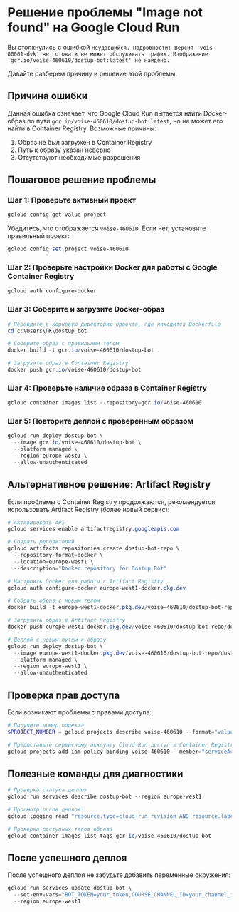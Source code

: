 # Решение проблемы "Image not found" на Google Cloud Run

Вы столкнулись с ошибкой `Неудавшийся. Подробности: Версия 'vois-00001-dvk' не готова и не может обслуживать трафик. Изображение 'gcr.io/voise-460610/dostup-bot:latest' не найдено.`

Давайте разберем причину и решение этой проблемы.

## Причина ошибки

Данная ошибка означает, что Google Cloud Run пытается найти Docker-образ по пути `gcr.io/voise-460610/dostup-bot:latest`, но не может его найти в Container Registry. Возможные причины:

1. Образ не был загружен в Container Registry
2. Путь к образу указан неверно
3. Отсутствуют необходимые разрешения

## Пошаговое решение проблемы

### Шаг 1: Проверьте активный проект

```powershell
gcloud config get-value project
```

Убедитесь, что отображается `voise-460610`. Если нет, установите правильный проект:
```powershell
gcloud config set project voise-460610
```

### Шаг 2: Проверьте настройки Docker для работы с Google Container Registry

```powershell
gcloud auth configure-docker
```

### Шаг 3: Соберите и загрузите Docker-образ

```powershell
# Перейдите в корневую директорию проекта, где находится Dockerfile
cd c:\Users\ПК\dostup_bot

# Соберите образ с правильным тегом
docker build -t gcr.io/voise-460610/dostup-bot .

# Загрузите образ в Container Registry
docker push gcr.io/voise-460610/dostup-bot
```

### Шаг 4: Проверьте наличие образа в Container Registry

```powershell
gcloud container images list --repository=gcr.io/voise-460610
```

### Шаг 5: Повторите деплой с проверенным образом

```powershell
gcloud run deploy dostup-bot \
  --image gcr.io/voise-460610/dostup-bot \
  --platform managed \
  --region europe-west1 \
  --allow-unauthenticated
```

## Альтернативное решение: Artifact Registry

Если проблемы с Container Registry продолжаются, рекомендуется использовать Artifact Registry (более новый сервис):

```powershell
# Активировать API
gcloud services enable artifactregistry.googleapis.com

# Создать репозиторий
gcloud artifacts repositories create dostup-bot-repo \
  --repository-format=docker \
  --location=europe-west1 \
  --description="Docker repository for Dostup Bot"

# Настроить Docker для работы с Artifact Registry
gcloud auth configure-docker europe-west1-docker.pkg.dev

# Собрать образ с новым тегом
docker build -t europe-west1-docker.pkg.dev/voise-460610/dostup-bot-repo/dostup-bot .

# Загрузить образ в Artifact Registry
docker push europe-west1-docker.pkg.dev/voise-460610/dostup-bot-repo/dostup-bot

# Деплой с новым путем к образу
gcloud run deploy dostup-bot \
  --image europe-west1-docker.pkg.dev/voise-460610/dostup-bot-repo/dostup-bot \
  --platform managed \
  --region europe-west1 \
  --allow-unauthenticated
```

## Проверка прав доступа

Если возникают проблемы с правами доступа:

```powershell
# Получите номер проекта
$PROJECT_NUMBER = gcloud projects describe voise-460610 --format="value(projectNumber)"

# Предоставьте сервисному аккаунту Cloud Run доступ к Container Registry
gcloud projects add-iam-policy-binding voise-460610 --member="serviceAccount:service-${PROJECT_NUMBER}@serverless-robot-prod.iam.gserviceaccount.com" --role="roles/storage.objectViewer"
```

## Полезные команды для диагностики

```powershell
# Проверка статуса деплоя
gcloud run services describe dostup-bot --region europe-west1

# Просмотр логов деплоя
gcloud logging read "resource.type=cloud_run_revision AND resource.labels.service_name=dostup-bot" --limit=20

# Проверка доступных тегов образа
gcloud container images list-tags gcr.io/voise-460610/dostup-bot
```

## После успешного деплоя

После успешного деплоя не забудьте добавить переменные окружения:

```powershell
gcloud run services update dostup-bot \
  --set-env-vars="BOT_TOKEN=your_token,COURSE_CHANNEL_ID=your_channel_id,ADMIN_USER_ID=your_admin_id,YOUTUBE_CHANNEL_URL=your_url,CHANNEL_INVITE_LINK=your_link,OPENAI_API_KEY=your_key,OPENAI_ASSISTANT_ID=your_assistant_id,STRIPE_PAYMENT_URL=your_url,STRIPE_API_KEY=your_key" \
  --region europe-west1
```
